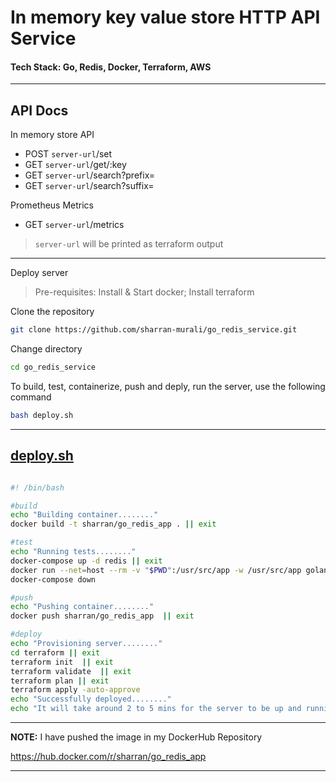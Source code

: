 # In memory key value store HTTP API Service 

#### **Tech Stack:** Go, Redis, Docker, Terraform, AWS
---

## API Docs

In memory store API
- POST `server-url`/set
- GET  `server-url`/get/:key
- GET  `server-url`/search?prefix=
- GET  `server-url`/search?suffix=

Prometheus Metrics
- GET  `server-url`/metrics

>`server-url` will be printed as terraform output

---

Deploy server 
 >Pre-requisites: Install & Start docker; Install terraform

Clone the repository 
```bash 
git clone https://github.com/sharran-murali/go_redis_service.git
```

Change directory
```bash
cd go_redis_service
```

To build, test, containerize, push and deply, run the server, use the following command
```bash
bash deploy.sh
```
---

## [deploy.sh](./deploy.sh)

```bash

#! /bin/bash

#build
echo "Building container........"
docker build -t sharran/go_redis_app . || exit

#test
echo "Running tests........"
docker-compose up -d redis || exit
docker run --net=host --rm -v "$PWD":/usr/src/app -w /usr/src/app golang:1.16 go test -run "^Test" || exit
docker-compose down

#push
echo "Pushing container........"
docker push sharran/go_redis_app  || exit

#deploy
echo "Provisioning server........"
cd terraform || exit
terraform init  || exit
terraform validate  || exit
terraform plan || exit
terraform apply -auto-approve
echo "Successfully deployed........"
echo "It will take around 2 to 5 mins for the server to be up and running. Please wait..."
```

--- 

**NOTE:** I have pushed the image in my DockerHub Repository

https://hub.docker.com/r/sharran/go_redis_app

---
